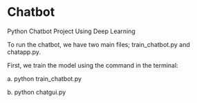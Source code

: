 # Chatbot
Python Chatbot Project Using Deep Learning

To run the chatbot, we have two main files; train_chatbot.py and chatapp.py.

First, we train the model using the command in the terminal:

a. python train_chatbot.py

b. python chatgui.py

